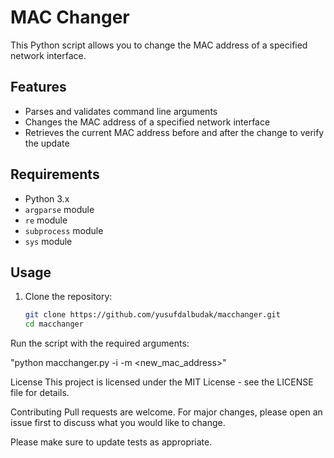 # MAC Changer

This Python script allows you to change the MAC address of a specified network interface.

## Features
- Parses and validates command line arguments
- Changes the MAC address of a specified network interface
- Retrieves the current MAC address before and after the change to verify the update

## Requirements
- Python 3.x
- `argparse` module
- `re` module
- `subprocess` module
- `sys` module

## Usage
1. Clone the repository:
   ```sh
   git clone https://github.com/yusufdalbudak/macchanger.git
   cd macchanger
Run the script with the required arguments:

"python macchanger.py -i <interface> -m <new_mac_address>"

License
This project is licensed under the MIT License - see the LICENSE file for details.

Contributing
Pull requests are welcome. For major changes, please open an issue first to discuss what you would like to change.

Please make sure to update tests as appropriate.
